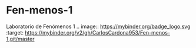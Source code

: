 # Fen-menos-1
Laboratorio de Fenómenos 1
.. image:: https://mybinder.org/badge_logo.svg
 :target: https://mybinder.org/v2/gh/CarlosCardona953/Fen-menos-1.git/master
